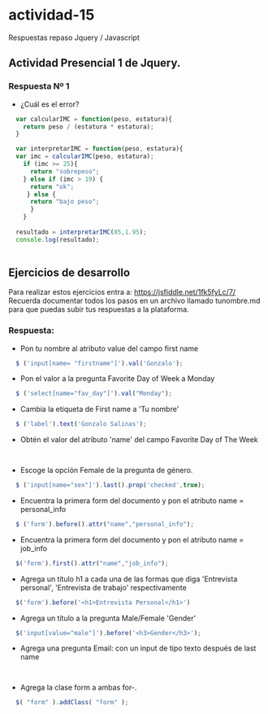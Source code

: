 # actividad-15
Respuestas repaso Jquery / Javascript

## Actividad Presencial 1 de Jquery.

### Respuesta Nº 1

- ¿Cuál es el error?

~~~js
  var calcularIMC = function(peso, estatura){
    return peso / (estatura * estatura);
  }

  var interpretarIMC = function(peso, estatura){
  var imc = calcularIMC(peso, estatura);
    if (imc >= 25){
      return "sobrepeso";
    } else if (imc > 19) {
      return "ok";
     } else {
      return "bajo peso";
      }
    }
  
  resultado = interpretarIMC(85,1.95);
  console.log(resultado);
  
  ~~~

## Ejercicios de desarrollo

Para realizar estos ejercicios entra a: https://jsfiddle.net/1fk5fyLc/7/
Recuerda documentar todos los pasos en un archivo llamado tunombre.md para que puedas subir tus respuestas a la plataforma.

### Respuesta:

- Pon tu nombre al atributo value del campo first name
~~~js
  $ ('input[name= "firstname"]').val('Gonzalo');
  ~~~
- Pon el valor a la pregunta Favorite Day of Week a Monday
~~~js
  $ ('select[name="fav_day"]').val("Monday");
  ~~~
- Cambia la etiqueta de First name a 'Tu nombre'
~~~js
  $ ('label').text('Gonzalo Salinas');
  ~~~
- Obtén el valor del atributo 'name' del campo Favorite Day of The Week
~~~js
  
  ~~~
- Escoge la opción Female de la pregunta de género.
~~~js
  $ ('input[name="sex"]').last().prop('checked',true);
  ~~~
- Encuentra la primera form del documento y pon el atributo name = personal_info
~~~js
  $ ('form').before().attr("name","personal_info");
  ~~~
- Encuentra la primera form del documento y pon el atributo name = job_info
~~~js
  $('form').first().attr("name","job_info");
  ~~~
- Agrega un título h1 a cada una de las formas que diga 'Entrevista personal', 'Entrevista de trabajo' respectivamente
~~~js
  $('form').before('<h1>Entrevista Personal</h1>')
  ~~~
- Agrega un título a la pregunta Male/Female 'Gender'
~~~js
  $('input[value="male"]').before('<h3>Gender</h3>');
  ~~~
- Agrega una pregunta Email: con un input de tipo texto después de last name
~~~js
  
  ~~~
- Agrega la clase form a ambas for-.
~~~js
  $( "form" ).addClass( "form" );
  ~~~
